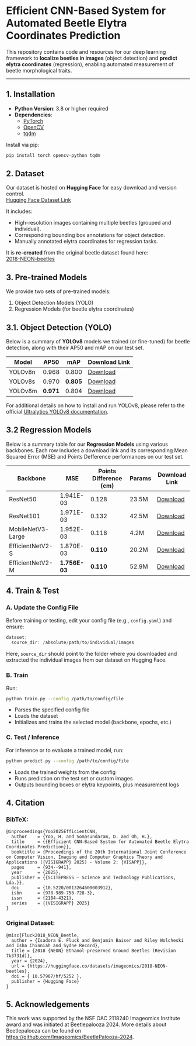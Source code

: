 # Efficient CNN-Based System for Automated Beetle Elytra Coordinates Prediction

This repository contains code and resources for our deep learning framework to **localize beetles in images** (object detection) and **predict elytra coordinates** (regression), enabling automated measurement of beetle morphological traits.

---

## 1. Installation

- **Python Version**: 3.8 or higher required  
- **Dependencies**:  
  - [PyTorch](https://pytorch.org/)  
  - [OpenCV](https://opencv.org/)  
  - [tqdm](https://github.com/tqdm/tqdm)

Install via pip:
```bash
pip install torch opencv-python tqdm
```

## 2. Dataset
Our dataset is hosted on **Hugging Face** for easy download and version control. \
[Hugging Face Dataset Link](https://huggingface.co/datasets/yoohj0416/predictbeetle)

It includes:
- High-resolution images containing multiple beetles (grouped and individual).
- Corresponding bounding box annotations for object detection.
- Manually annotated elytra coordinates for regression tasks.

It is **re-created** from the original beetle dataset found here: \
[2018-NEON-beetles](https://huggingface.co/datasets/imageomics/2018-NEON-beetles)

## 3. Pre-trained Models
We provide two sets of pre-trained models:

1. Object Detection Models (YOLO)
2. Regression Models (for beetle elytra coordinates)

## 3.1. Object Detection (YOLO)

Below is a summary of **YOLOv8** models we trained (or fine-tuned) for beetle detection, along with their AP50 and mAP on our test set.

| Model | AP50 | mAP | Download Link |
| ----- | ---- | --- | ------------- |
|YOLOv8n|0.968|0.800|[Download](https://buckeyemailosu-my.sharepoint.com/:u:/g/personal/yoo_515_buckeyemail_osu_edu/EaK46wLT91JLn-P7lQ3_zqABtVOC0jDQojpQvxPZwus97A?e=g0zsUz)|
|YOLOv8s|0.970|**0.805**|[Download](https://buckeyemailosu-my.sharepoint.com/:u:/g/personal/yoo_515_buckeyemail_osu_edu/ERKTdw2_b7xMsefdVtUqNKEBs4Rit7-QguYgCTaGYG9YAA?e=3uZVG2)|
|YOLOv8m|**0.971**|0.804|[Download](https://buckeyemailosu-my.sharepoint.com/:u:/g/personal/yoo_515_buckeyemail_osu_edu/EdQQwiRiQHNAkBhRMLlH5xMBe5rbv6M00l5hi-6PVABI0w?e=e0V9ge)|

For additional details on how to install and run YOLOv8, please refer to the official [Ultralytics YOLOv8 documentation](https://docs.ultralytics.com/quickstart/).

## 3.2 Regression Models

Below is a summary table for our **Regression Models** using various backbones. Each row includes a download link and its corresponding Mean Squared Error (MSE) and Points Defference performances on our test set.

| Backbone | MSE | Points Difference (cm) | Params | Download Link |
| -------- | --- | ---------------------- | ------ | ------------- |
|ResNet50|1.941E-03|0.128|23.5M|[Download](https://buckeyemailosu-my.sharepoint.com/:u:/g/personal/yoo_515_buckeyemail_osu_edu/ERFLdPMjX35AqUcCP2XSfkMBmWsqnImLn05twt4jiYx8IA?e=vUsVck)|
|ResNet101|1.971E-03|0.132|42.5M|[Download](https://buckeyemailosu-my.sharepoint.com/:u:/g/personal/yoo_515_buckeyemail_osu_edu/EasL9EdBxl5BiK6vNpQXGS0BFuqjDbtlGiloebnPhNx3fQ?e=1vcIyZ)|
|MobileNetV3-Large|1.952E-03|0.118|4.2M|[Download](https://buckeyemailosu-my.sharepoint.com/:u:/g/personal/yoo_515_buckeyemail_osu_edu/EeVJyRKNPKhOuTmILIpmFNoBOxRiCnNz9kz9FkjWK6a5zw?e=ubxvGK)|
|EfficientNetV2-S|1.870E-03|**0.110**|20.2M|[Download](https://buckeyemailosu-my.sharepoint.com/:u:/g/personal/yoo_515_buckeyemail_osu_edu/EUsNtMTUMc5OsaeoPT3FvHgBYiDhMWVefzLbcMTJErJApg?e=Jc3h6l)|
|EfficientNetV2-M|**1.756E-03**|**0.110**|52.9M|[Download](https://buckeyemailosu-my.sharepoint.com/:u:/g/personal/yoo_515_buckeyemail_osu_edu/ERKpN7vb4iBCpOSv19ZxFOkBuYTNMCu4SqUp0SDyVCEgJw?e=ffsiIG)|

## 4. Train & Test
### A. Update the Config File
Before training or testing, edit your config file (e.g., `config.yaml`) and ensure:

```swift
dataset:
  source_dir: /absolute/path/to/individual/images
```
Here, `source_dir` should point to the folder where you downloaded and extracted the individual images from our dataset on Hugging Face.

### B. Train
Run:

```bash
python train.py --config /path/to/config/file
```

- Parses the specified config file
- Loads the dataset
- Initializes and trains the selected model (backbone, epochs, etc.)

### C. Test / Inference  
For inference or to evaluate a trained model, run:

```bash
python predict.py --config /path/to/config/file
```

- Loads the trained weights from the config
- Runs prediction on the test set or custom images
- Outputs bounding boxes or elytra keypoints, plus measurement logs

## 4. Citation
### BibTeX:
```
@inproceedings{Yoo2025EfficientCNN,
  author    = {Yoo, H. and Somasundaram, D. and Oh, H.},
  title     = {{Efficient CNN-Based System for Automated Beetle Elytra Coordinates Prediction}},
  booktitle = {Proceedings of the 20th International Joint Conference on Computer Vision, Imaging and Computer Graphics Theory and Applications ({VISIGRAPP} 2025) - Volume 2: {VISAPP}},
  pages     = {934--941},
  year      = {2025},
  publisher = {{SCITEPRESS – Science and Technology Publications, Lda.}},
  doi       = {10.5220/0013264600003912},
  isbn      = {978-989-758-728-3},
  issn      = {2184-4321},
  series    = {{VISIGRAPP} 2025}
}
```

### Original Dataset:
```
@misc{Fluck2018_NEON_Beetle,
  author = {Isadora E. Fluck and Benjamin Baiser and Riley Wolcheski and Isha Chinniah and Sydne Record},
  title = {2018 {NEON} Ethanol-preserved Ground Beetles (Revision 7b3731d)},
  year = {2024},
  url = {https://huggingface.co/datasets/imageomics/2018-NEON-beetles},
  doi = { 10.57967/hf/5252 },
  publisher = {Hugging Face}
}
```

## 5. Acknowledgements
This work was supported by the NSF OAC 2118240 Imageomics Institute award and was initiated at Beetlepalooza 2024. More details about Beetlepalooza can be found on https://github.com/Imageomics/BeetlePalooza-2024.
